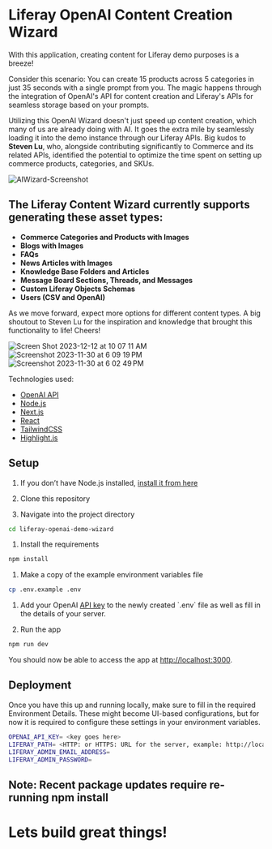 # Liferay OpenAI Content Creation Wizard 

With this application, creating content for Liferay demo purposes is a breeze!

Consider this scenario: You can create 15 products across 5 categories in just 35 seconds with a single prompt from you. The magic happens through the integration of OpenAI's API for content creation and Liferay's APIs for seamless storage based on your prompts.

Utilizing this OpenAI Wizard doesn't just speed up content creation, which many of us are already doing with AI. It goes the extra mile by seamlessly loading it into the demo instance through our Liferay APIs. Big kudos to **Steven Lu**, who, alongside contributing significantly to Commerce and its related APIs, identified the potential to optimize the time spent on setting up commerce products, categories, and SKUs.
  
![AIWizard-Screenshot](https://github.com/weskempa-liferay/liferay-openai-demo-wizard/assets/68334638/eafd4327-492c-4fcf-81e8-2d3abfa9f8f7)

## The Liferay Content Wizard currently supports generating these asset types: 

- **Commerce Categories and Products with Images**
- **Blogs with Images**
- **FAQs**
- **News Articles with Images**
- **Knowledge Base Folders and Articles**
- **Message Board Sections, Threads, and Messages**
- **Custom Liferay Objects Schemas**
- **Users (CSV and OpenAI)**

As we move forward, expect more options for different content types. A big shoutout to Steven Lu for the inspiration and knowledge that brought this functionality to life! Cheers!

![Screen Shot 2023-12-12 at 10 07 11 AM](https://github.com/weskempa-liferay/liferay-openai-demo-wizard/assets/68334638/fc303b12-9bf9-4d94-b3d2-e3e638793317)
![Screenshot 2023-11-30 at 6 09 19 PM](https://github.com/weskempa-liferay/liferay-openai-demo-wizard/assets/68334638/3d733f48-a6cc-48e6-af4c-b0578542befa)
![Screenshot 2023-11-30 at 6 02 49 PM](https://github.com/weskempa-liferay/liferay-openai-demo-wizard/assets/68334638/7b60a262-e9af-47b4-bbae-7b58d30ee367)


Technologies used:

- [OpenAI API](https://openai.com/api/)
- [Node.js](https://nodejs.org/en/)
- [Next.js](https://nextjs.org/)
- [React](https://reactjs.org/)
- [TailwindCSS](https://tailwindcss.com/)
- [Highlight.js](https://highlightjs.org/)

## Setup

1. If you don’t have Node.js installed, [install it from here](https://nodejs.org/en/)

1. Clone this repository

1. Navigate into the project directory

```bash
cd liferay-openai-demo-wizard
```  

1. Install the requirements

```bash
npm install
```

1. Make a copy of the example environment variables file

```bash
cp .env.example .env
```

1. Add your OpenAI [API key]([https://beta.openai.com/account/api-keys](https://platform.openai.com/account/api-keys)) to the newly created `.env` file as well as fill in the details of your server.

1. Run the app

```bash
npm run dev
```

You should now be able to access the app at [http://localhost:3000](http://localhost:3000). 

## Deployment

Once you have this up and running locally, make sure to fill in the required Environment Details. These might become UI-based configurations, but for now it is required to configure these settings in your environment variables. 

```bash
OPENAI_API_KEY= <key goes here>
LIFERAY_PATH= <HTTP: or HTTPS: URL for the server, example: http://localhost:8080>
LIFERAY_ADMIN_EMAIL_ADDRESS=
LIFERAY_ADMIN_PASSWORD=
```

## Note: Recent package updates require re-running npm install

# Lets build great things!
